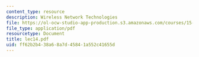 ```yaml
---
content_type: resource
description: Wireless Network Technologies
file: https://ol-ocw-studio-app-production.s3.amazonaws.com/courses/15-564-information-technology-i-spring-2003/ff62b2b438a68a7d45841a552c41655d_lec14.pdf
file_type: application/pdf
resourcetype: Document
title: lec14.pdf
uid: ff62b2b4-38a6-8a7d-4584-1a552c41655d
---
```

